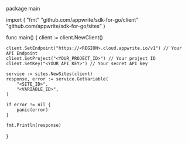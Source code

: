 package main

import (
    "fmt"
    "github.com/appwrite/sdk-for-go/client"
    "github.com/appwrite/sdk-for-go/sites"
)

func main() {
    client := client.NewClient()

    client.SetEndpoint("https://<REGION>.cloud.appwrite.io/v1") // Your API Endpoint
    client.SetProject("<YOUR_PROJECT_ID>") // Your project ID
    client.SetKey("<YOUR_API_KEY>") // Your secret API key

    service := sites.NewSites(client)
    response, error := service.GetVariable(
        "<SITE_ID>",
        "<VARIABLE_ID>",
    )

    if error != nil {
        panic(error)
    }

    fmt.Println(response)
}
